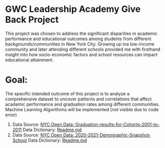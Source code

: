 # GWC Leadership Academy Give Back Project
 This project was chosen to address the significant disparities in academic performance and educational outcomes among students from different backgrounds/communities in New York City. Growing up ina low-income community and later attending different schools provided me with firsthand insight into how socio-economic factors and school resources can impact educational attainment. 

# Goal:
 The specific intended outcome of this project is to analyze a comprehensive dataset to uncover patterns and correlations that affect academic performance and graduation rates among different communities. Machine Learning Algorithims will be implemented (not visible due to code error)

1. Data Source: [NYC Open Data: Graduation-results-for-Cohorts-2001-to-2011](https://data.cityofnewyork.us/Education/Graduation-results-for-Cohorts-2001-to-2011-Classe/9vpe-8zuf/about_data)
Data Dictionary: [Readme.md](https://github.com/nicolerodriguez16/gwcla/blob/main/data%20dictionary/DOE_Graduations_Results_Data_Dictionary.xlsx)
2. Data Source: [NYC Open Data: 2020-2021-Demographic-Snapshot-School](https://data.cityofnewyork.us/Education/2020-2021-Demographic-Snapshot-School/vmmu-wj3w/about_data)
Data Dictionary: [Readme.md](https://github.com/nicolerodriguez16/gwcla/blob/main/data%20dictionary/2019-2020_Demographic_Snapshot_-_School_DD.xlsx)
